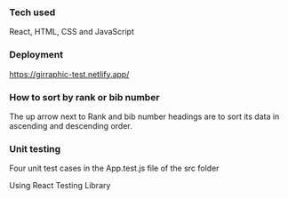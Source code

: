 ### Tech used

React, HTML, CSS and JavaScript

### Deployment

https://girraphic-test.netlify.app/

### How to sort by rank or bib number

The up arrow next to Rank and bib number headings are to sort its data in ascending and descending order.

### Unit testing

Four unit test cases in the App.test.js file of the src folder

Using React Testing Library
